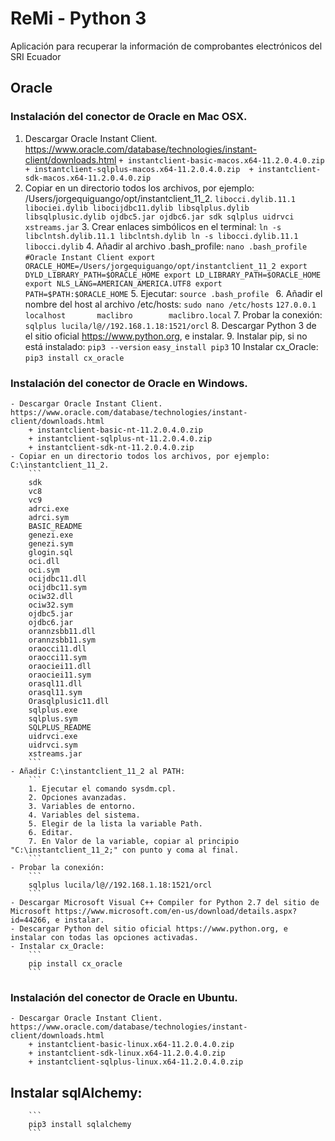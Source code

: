 # ReMi - Python 3
Aplicación para recuperar la información de comprobantes electrónicos del SRI Ecuador

## Oracle

### Instalación del conector de Oracle en Mac OSX.
1. Descargar Oracle Instant Client. https://www.oracle.com/database/technologies/instant-client/downloads.html
        ```
        + instantclient-basic-macos.x64-11.2.0.4.0.zip 
        + instantclient-sqlplus-macos.x64-11.2.0.4.0.zip 
        + instantclient-sdk-macos.x64-11.2.0.4.0.zip
        ```        
2. Copiar en un directorio todos los archivos, por ejemplo: /Users/jorgequiguango/opt/instantclient_11_2.
        ```
        libocci.dylib.11.1
        libociei.dylib
        libocijdbc11.dylib
        libsqlplus.dylib
        libsqlplusic.dylib
        ojdbc5.jar
        ojdbc6.jar
        sdk
        sqlplus
        uidrvci
        xstreams.jar
        ```
    3. Crear enlaces simbólicos en el terminal:
        ```
        ln -s libclntsh.dylib.11.1 libclntsh.dylib
        ln -s libocci.dylib.11.1 libocci.dylib
        ```
    4. Añadir al archivo .bash_profile: 
        ```
        nano .bash_profile 
        ```
        ```
        #Oracle Instant Client
        export ORACLE_HOME=/Users/jorgequiguango/opt/instantclient_11_2
        export DYLD_LIBRARY_PATH=$ORACLE_HOME
        export LD_LIBRARY_PATH=$ORACLE_HOME
        export NLS_LANG=AMERICAN_AMERICA.UTF8
        export PATH=$PATH:$ORACLE_HOME
        ```
    5. Ejecutar: 
        ```
        source .bash_profile 
        ```
    6. Añadir el nombre del host al archivo /etc/hosts: 
        ```
        sudo nano /etc/hosts
        ```
        ```
        127.0.0.1       localhost       maclibro        maclibro.local
        ```
    7. Probar la conexión: 
        ```
        sqlplus lucila/l@//192.168.1.18:1521/orcl
        ```
    8. Descargar Python 3 de el sitio oficial https://www.python.org, e instalar.
    9. Instalar pip, si no está instalado:
        ```
        pip3 --version
        ```
        ```
        easy_install pip3
        ```
    10 Instalar cx_Oracle: 
        ```
        pip3 install cx_oracle
        ```
### Instalación del conector de Oracle en Windows.

    - Descargar Oracle Instant Client. https://www.oracle.com/database/technologies/instant-client/downloads.html
        + instantclient-basic-nt-11.2.0.4.0.zip
        + instantclient-sqlplus-nt-11.2.0.4.0.zip
        + instantclient-sdk-nt-11.2.0.4.0.zip
    - Copiar en un directorio todos los archivos, por ejemplo: C:\instantclient_11_2.
        ```
        sdk
        vc8
        vc9
        adrci.exe
        adrci.sym
        BASIC_README
        genezi.exe
        genezi.sym
        glogin.sql
        oci.dll
        oci.sym
        ocijdbc11.dll
        ocijdbc11.sym
        ociw32.dll
        ociw32.sym
        ojdbc5.jar
        ojdbc6.jar
        orannzsbb11.dll
        orannzsbb11.sym
        oraocci11.dll
        oraocci11.sym
        oraociei11.dll
        oraociei11.sym
        orasql11.dll
        orasql11.sym
        Orasqlplusic11.dll
        sqlplus.exe
        sqlplus.sym
        SQLPLUS_README
        uidrvci.exe
        uidrvci.sym
        xstreams.jar
        ```
    - Añadir C:\instantclient_11_2 al PATH: 
        ```
        1. Ejecutar el comando sysdm.cpl.
        2. Opciones avanzadas.
        3. Variables de entorno.
        4. Variables del sistema.
        5. Elegir de la lista la variable Path.
        6. Editar.
        7. En Valor de la variable, copiar al principio "C:\instantclient_11_2;" con punto y coma al final.
        ```
    - Probar la conexión: 
        ```
        sqlplus lucila/l@//192.168.1.18:1521/orcl
        ```
    - Descargar Microsoft Visual C++ Compiler for Python 2.7 del sitio de Microsoft https://www.microsoft.com/en-us/download/details.aspx?id=44266, e instalar.
    - Descargar Python del sitio oficial https://www.python.org, e instalar con todas las opciones activadas.
    - Instalar cx_Oracle: 
        ```
        pip install cx_oracle
        ```
### Instalación del conector de Oracle en Ubuntu.

    - Descargar Oracle Instant Client. https://www.oracle.com/database/technologies/instant-client/downloads.html
        + instantclient-basic-linux.x64-11.2.0.4.0.zip
        + instantclient-sdk-linux.x64-11.2.0.4.0.zip
        + instantclient-sqlplus-linux.x64-11.2.0.4.0.zip

## Instalar sqlAlchemy: 
        ```
        pip3 install sqlalchemy
        ```
